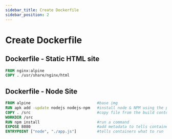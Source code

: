 ```yaml
---
sidebar_title: Create Dockerfile
sidebar_position: 2
---
```


# Create Dockerfile

## Dockerfile - Static HTML site

```Dockerfile title="Dockerfile"
FROM nginx:alpine
COPY . /usr/share/nginx/html
```

## Dockerfile - Node Site

```Dockerfile title="Dockerfile"
FROM alpine                             #base img
RUN apk add -update nodejs nodejs-npm   #install node & NPM using the package manager
COPY . /src                             #copy file from the build context
WORKDIR /src
RUN npm install                         #run a command
EXPOSE 8080                             #add metadata to tells containers listen to port 8080
ENTRYPOINT ["node", "./app.js"]         #tells containers what to run
```
